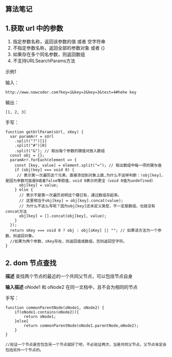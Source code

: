 ## 算法笔记

## 1.获取 url 中的参数

1. 指定参数名称，返回该参数的值 或者 空字符串
2. 不指定参数名称，返回全部的参数对象 或者 {}
3. 如果存在多个同名参数，则返回数组
4. 不支持URLSearchParams方法


示例1

输入：
```
http://www.nowcoder.com?key=1&key=2&key=3&test=4#hehe key
```
输出：
```
[1, 2, 3]
```
手写：
```
function getUrlParam(sUrl, sKey) {
  var paramArr = sUrl
    .split("?")[1]
    .split("#")[0]
    .split("&"); // 取出每个参数的键值对放入数组
  const obj = {};
  paramArr.forEach(element => {
    const [key, value] = element.split("="); // 取出数组中每一项的键与值
    if (obj[key] === void 0) {
     // 表示第一次遍历这个元素，直接添加到对象上面,为什么不这样判断：!obj[key]，是因为参数可能是0或者false等假值，void 0表示的更全（void 0值为undefined）
      obj[key] = value;
    } else {
      // 表示不是第一次遍历说明这个键已有，通过数组存起来。
      // 这里相当于obj[key] = obj[key].concat(value); 
      // 为什么不这么写呢？因为obj[key]还未定义类型，不一定是数组，也就没有concat方法
      obj[key] = [].concat(obj[key], value); 
    }
  });
  return sKey === void 0 ? obj : obj[sKey] || ""; // 如果该方法为一个参数，则返回对象。
  //如果为两个参数，sKey存在，则返回值或数组，否则返回空字符。
}
```

## 2. dom 节点查找

**描述**
查找两个节点的最近的一个共同父节点，可以包括节点自身

**输入描述**
oNode1 和 oNode2 在同一文档中，且不会为相同的节点

手写：
```
function commonParentNode(oNode1, oNode2) {
    if(oNode1.contains(oNode2)){
        return oNode1;
    }else{
        return commonParentNode(oNode1.parentNode,oNode2);
    }
}

//验证一个节点是否包含另一个节点就好了吧，不必验证两次，当是共同父节点，父节点肯定会包括另外一个节点的。

```

